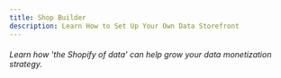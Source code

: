 ```yaml
---
title: Shop Builder
description: Learn How to Set Up Your Own Data Storefront  
---
```


###### Learn how 'the Shopify of data' can help grow your data monetization strategy.   
